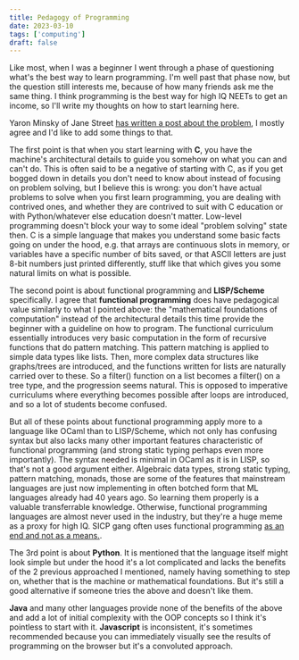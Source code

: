 ```yaml
---
title: Pedagogy of Programming
date: 2023-03-10
tags: ['computing']
draft: false
---
```


Like most, when I was a beginner I went through a phase of questioning what's the best way to learn programming. I'm well past that phase now, but the question still interests me, because of how many friends ask me the same thing. I think programming is the best way for high IQ NEETs to get an income, so I'll write my thoughts on how to start learning here.

Yaron Minsky of Jane Street [has written a post about the problem](https://blog.janestreet.com/how-to-choose-a-teaching-language/), I mostly agree and I'd like to add some things to that.

The first point is that when you start learning with **C**, you have the machine's architectural details to guide you somehow on what you can and can't do. This is often said to be a negative of starting with C, as if you get bogged down in details you don't need to know about instead of focusing on problem solving, but I believe this is wrong: you don't have actual problems to solve when you first learn programming, you are dealing with contrived ones, and whether they are contrived to suit with C education or with Python/whatever else education doesn't matter. Low-level programming doesn't block your way to some ideal "problem solving" state then. C is a simple language that makes you understand some basic facts going on under the hood, e.g. that arrays are continuous slots in memory, or variables have a specific number of bits saved, or that ASCII letters are just 8-bit numbers just printed differently, stuff like that which gives you some natural limits on what is possible.

The second point is about functional programming and **LISP/Scheme** specifically. I agree that **functional programming** does have pedagogical value similarly to what I pointed above: the "mathematical foundations of computation" instead of the architectural details this time provide the beginner with a guideline on how to program. The functional curriculum essentially introduces very basic computation in the form of recursive functions that do pattern matching. This pattern matching is applied to simple data types like lists. Then, more complex data structures like graphs/trees are introduced, and the functions written for lists are naturally carried over to these. So a filter() function on a list becomes a filter() on a tree type, and the progression seems natural. This is opposed to imperative curriculums where everything becomes possible after loops are introduced, and so a lot of students become confused.

But all of these points about functional programming apply more to a language like OCaml than to LISP/Scheme, which not only has confusing syntax but also lacks many other important features characteristic of functional programming (and strong static typing perhaps even more importantly). The syntax needed is minimal in OCaml as it is in LISP, so that's not a good argument either. Algebraic data types, strong static typing, pattern matching, monads, those are some of the features that mainstream languages are just now implementing in often botched form that ML languages already had 40 years ago. So learning them properly is a valuable transferrable knowledge. Otherwise, functional programming languages are almost never used in the industry, but they're a huge meme as a proxy for high IQ. SICP gang often uses functional programming [as an end and not as a means.](https://blog.janestreet.com/do-you-use-fp-as-a-means-rather-than-an-end/).

The 3rd point is about **Python**. It is mentioned that the language itself might look simple but under the hood it's a lot complicated and lacks the benefits of the 2 previous approached I mentioned, namely having something to step on, whether that is the machine or mathematical foundations. But it's still a good alternative if someone tries the above and doesn't like them.

**Java** and many other languages provide none of the benefits of the above and add a lot of initial complexity with the OOP concepts so I think it's pointless to start with it. **Javascript** is inconsistent, it's sometimes recommended because you can immediately visually see the results of programming on the browser but it's a convoluted approach.